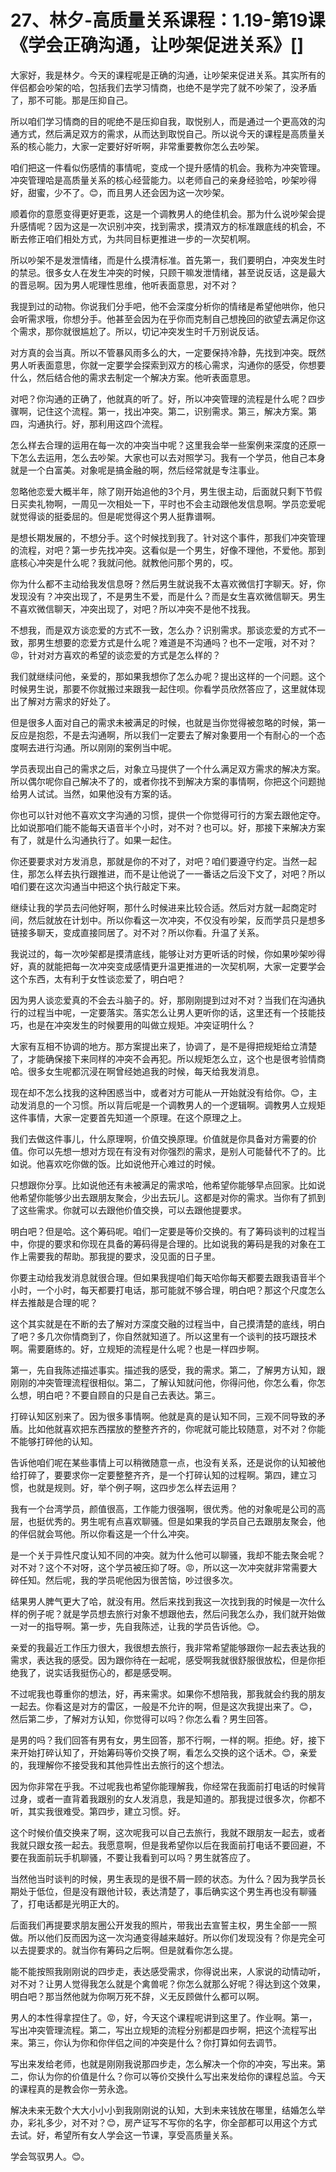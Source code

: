 # 27、林夕-高质量关系课程：1.19-第19课《学会正确沟通，让吵架促进关系》[]

大家好，我是林夕。今天的课程呢是正确的沟通，让吵架来促进关系。其实所有的伴侣都会吵架的哈，包括我们去学习情商，也绝不是学完了就不吵架了，没矛盾了，那不可能。那是压抑自己。

所以咱们学习情商的目的呢绝不是压抑自我，取悦别人，而是通过一个更高效的沟通方式，然后满足双方的需求，从而达到取悦自己。所以说今天的课程是高质量关系的核心能力，大家一定要好好听啊，非常重要教你怎么去吵架。

咱们把这一件看似伤感情的事情呢，变成一个提升感情的机会。我称为冲突管理。冲突管理哈是高质量关系的核心经营能力。以老师自己的亲身经验哈，吵架吵得好，甜蜜，少不了。😊，而且男人还会因为这一次吵架。

顺着你的意愿变得更好更乖，这是一个调教男人的绝佳机会。那为什么说吵架会提升感情呢？因为这是一次识别冲突，找到需求，摸清双方的标准跟底线的机会，不断去修正咱们相处方式，为共同目标更推进一步的一次契机啊。

所以吵架不是发泄情绪，而是什么摸清标准。首先第一，我们要明白，冲突发生时的禁忌。很多女人在发生冲突的时候，只顾干嘛发泄情绪，甚至说反话，这是最大的晋忌啊。因为男人呢理性思维，他听表面意思，对不对？

我提到过的动物。你说我们分手吧，他不会深度分析你的情绪是希望他哄你，他只会听需求哦，你想分手。他甚至会因为在乎你而克制自己想挽回的欲望去满足你这个需求，那你就很尴尬了。所以，切记冲突发生时千万别说反话。

对方真的会当真。所以不管暴风雨多么的大，一定要保持冷静，先找到冲突。既然男人听表面意思，你就一定要学会探索到双方的核心需求，沟通你的感受，你想要什么，然后结合他的需求去制定一个解决方案。他听表面意思。

对吧？你沟通的正确了，他就真的听了。好，所以冲突管理的流程是什么呢？四步骤啊，记住这个流程。第一，找出冲突。第二，识别需求。第三，解决方案。第四，沟通执行。好，那利用这四个流程。

怎么样去合理的运用在每一次的冲突当中呢？这里我会举一些案例来深度的还原一下怎么去运用，怎么去吵架。大家也可以去对照学习。我有一个学员，他自己本身就是一个白富美。对象呢是搞金融的啊，然后经常就是专注事业。

忽略他恋爱大概半年，除了刚开始追他的3个月，男生很主动，后面就只剩下节假日买卖礼物啊，一周见一次相处一下，平时也不会主动跟他发信息啊。学员恋爱呢就觉得谈的挺委屈的。但是呢觉得这个男人挺靠谱啊。

是想长期发展的，不想分手。这个时候找到我了。针对这个事件，那我们冲突管理的流程，对吧？第一步先找冲突。这看似是一个男生，好像不理他，不爱他。那到底核心冲突是什么呢？我就问他。就教他问那个男的，哎。

你为什么都不主动给我发信息呀？然后男生就说我不太喜欢微信打字聊天。好，你发现没有？冲突出现了，不是男生不爱，而是什么？而是女生喜欢微信聊天。男生不喜欢微信聊天，冲突出现了，对吧？所以冲突不是他不找我。

不想我，而是双方谈恋爱的方式不一致，怎么办？识别需求。那谈恋爱的方式不一致，那男生想要的恋爱方式是什么呢？难道是不沟通吗？也不一定哦，对不对？😡，针对对方喜欢的希望的谈恋爱的方式是怎么样的？

我们就继续问他，亲爱的，那如果我想你了怎么办呢？提出这样的一个问题。这个时候男生说，那要不你就搬过来跟我一起住呗。你看学员欣然答应了，这里就体现出了解对方需求的好处了。

但是很多人面对自己的需求未被满足的时候，也就是当你觉得被忽略的时候，第一反应是抱怨，不是去沟通啊，所以我们一定要去了解对象要用一个有耐心的一个态度啊去进行沟通。所以刚刚的案例当中呢。

学员表现出自己的需求之后，对象立马提供了一个什么满足双方需求的解决方案。所以偶尔呢你自己解决不了的，或者你找不到解决方案的事情啊，你把这个问题抛给男人试试。当然，如果他没有方案的话。

你也可以针对他不喜欢文字沟通的习惯，提供一个你觉得可行的方案去跟他定夺。比如说那咱们能不能每天语音半个小时，对不对？也可以。好，那接下来解决方案有了，就是什么沟通执行了。如果一起住。

你还要要求对方发消息，那就是你的不对了，对吧？咱们要遵守约定。当然一起住，那怎么样去执行跟推进，而不是让他说了一一番话之后没下文了，对吧？所以咱们要在这次沟通当中把这个执行敲定下来。

继续让我的学员去问他好啊，那什么时候进来比较合适。然后对方就一起商定时间，然后就放在计划中。所以你看这一次冲突，不仅没有吵架，反而学员只是想多链接多聊天，变成直接同居了。对不对？所以你看。升温了关系。

我说过的，每一次吵架都是摸清底线，能够让对方更听话的时候，你如果吵架吵得好，真的就能把每一次冲突变成感情更升温更推进的一次契机啊，大家一定要学会这个东西，太有利于女性谈恋爱了，明白吧？

因为男人谈恋爱真的不会去斗脑子的。好，那刚刚提到过对不对？当我们在沟通执行的过程当中呢，一定要落实。落实怎么让男人更听你的话，这里还有一个技能技巧，也是在冲突发生的时候要用的叫做立规矩。冲突证明什么？

大家有互相不协调的地方。那方案提出来了，协调了，是不是得把规矩给立清楚了，才能确保接下来同样的冲突不会再犯。所以规矩怎么立，这个也是很考验情商哈。很多女生呢都沉浸在啊曾经她追我的时候，每天给我发消息。

现在却不怎么找我的这种困惑当中，或者对方可能从一开始就没有给你。😊，主动发消息的一个习惯。所以背后呢是一个调教男人的一个逻辑啊。调教男人立规矩这件事情，大家一定要首先知道一个原理。在这个原理之上。

我们去做这件事儿，什么原理啊，价值交换原理。价值就是你具备对方需要的价值。你可以先想一想对方现在有没有对你强烈的需求，是别人可能替代不了的。比如说。他喜欢吃你做的饭。比如说他开心难过的时候。

只想跟你分享。比如说他还有未被满足的需求哈，他希望你能够早点回家。比如说他希望你能够少出去跟朋友聚会，少出去玩儿。这都是对你的需求。当你有了抓到了这些需求。你就可以去跟他价值交换，可以去跟他提要求。

明白吧？但是哈。这个筹码呢。咱们一定要是等价交换的。有了筹码谈判的过程当中，你提的要求和你现在具备的筹码得是合理的。比如说我的筹码是我的对象在工作上需要我的帮助。那我提的要求，没见面的日子里。

你要主动给我发消息就很合理。但如果我提咱们每天哈你每天都要去跟我语音半个小时，一个小时，每天都要打电话，那可能就不够合理，明白吧？那这个尺度怎么样去推敲是合理的呢？

这个其实就是在不断的去了解对方深度交融的过程当中，自己摸清楚的底线，明白了吧？多几次你情商到了，你自然就知道了。所以这里有一个谈判的技巧跟技术啊。需要磨练的。好，立规矩的流程是什么呢？也是一样四步啊。

第一，先自我陈述描述事实。描述我的感受，我的需求。第二，了解男方认知，跟刚刚的冲突管理流程很相似。第二，了解认知就问他，你得问他，你怎么看，你怎么想，明白吧？不要自顾自的只是自己去表达。第三。

打碎认知区别来了。因为很多事情啊。他就是真的是认知不同，三观不同导致的矛盾。比如他就喜欢把东西摆放的整整齐齐的，你呢就可能比较随意，对不对？你能不能够打碎他的认知。

告诉他咱们呢在某些事情上可以稍微随意一点，也没有关系，还是说你的认知被他给打碎了，要要求你一定要整整齐齐，是一个打碎认知的过程啊。第四，建立习惯，也就是规则。好，举个例子啊，这四步怎么样去运用？

我有一个台湾学员，颜值很高，工作能力很强啊，很优秀。他的对象呢是公司的高层，也挺优秀的。男生呢有点喜欢聊骚。但是如果我的学员自己去跟朋友聚会，他的伴侣就会骂他。所以你看这是一个什么冲突。

是一个关于异性尺度认知不同的冲突。就为什么他可以聊骚，我却不能去聚会呢？对不对？这个不对呀，这个学员被压抑了呀。😡，所以这一次冲突就非常需要大碎任知。然后呢，我的学员呢他因为很苦恼，吵过很多次。

结果男人脾气更大了哈，就没有用。然后来找到我这一次找到我的时候是一次什么样的例子呢？就是学员想去旅行对象不想跟他去，然后问我怎么办，我们就开始做一对一的指导啊。第一步，先自我陈述，让我的学员告诉他。😊。

亲爱的我最近工作压力很大，我很想去旅行，我非常希望能够跟你一起去表达我的需求，表达我的感受。因为跟你待在一起呢，感受啊我就很舒服很放松，但是你拒绝我了，说实话我挺伤心的，都是感受啊。

不过呢我也尊重你的想法，好，再来需求。如果你不想陪我，那我就会约我的朋友一起去。你看这是对方的雷区，一般是不允许的啊，但是这次我提出来了。😊，然后第二步，了解对方认知，你觉得可以吗？你怎么看？男生回答。

是男的吗？我们回答有男有女，男生回答，那不行啊，一样的啊。拒绝。好，接下来开始打碎认知了，开始筹码等价交换了啊，看怎么交换的这个话术。😊，亲爱的，我理解你不接受我和其他异性出去旅行的这个想法。

因为你非常在乎我。不过呢我也希望你能理解我，你经常在我面前打电话的时候背过身，或者一直背着我跟别的女人发消息，我是知道的。那我提过很多次，你都不听，其实我很难受。第四步，建立习惯。好。

这个时候价值交换来了啊，这次呢我可以自己去旅行，我就不跟朋友一起去，或者我就只跟女孩一起去。我愿意啊，但是我希望你以后在我面前打电话不要回避，不要在我面前玩手机聊骚，不要让我看到可以吗？男生就答应了。

当然他当时谈判的时候，男生表现的是很不屑一顾的状态。为什么？因为我学员长期处于低位，但是没有跟他计较，表达清楚了，事后确实这个男生再也没有聊骚了，打电话都是光明正大的。

后面我们再提要求朋友圈公开发我的照片，带我出去宣誓主权，男生全部一一照做。所以他们反而因为这一次沟通变得越来越好。所以你们发现没有？你是完全可以去提要求的。就当你有筹码之后啊。但是就看你怎么提。

能不能按照我刚刚说的四步走，表达感受需求，你得说出来，人家说的动情动听，对不对？让男人觉得我怎么就是个禽兽呢？你怎么就那么好呢？得达到这个效果，明白吧？那当然他就为你啊万死不辞，义无反顾做什么都可以啊。

男人的本性得拿捏住了。😡，好，今天这个课程呢讲到这里了。作业啊。第一，写出冲突管理流程。第二，写出立规矩的流程分别都是四步啊，把这个流程写出来。第三，你认为你和你伴侣之间的冲突是什么？你打算如何去调节。

写出来发给老师，也就是刚刚我说那四步走，怎么解决一个你的冲突，写出来。第二，你认为你的价值是什么？你可以等价交换什么写出来发给你的课程总监。今天的课程真的是教会你一劳永逸。

解决未来无数个大大小小小到我刚刚说的认知，大到未来钱放在哪里，结婚怎么举办，彩礼多少，对不对？😊，房产证写不写你的名字，你全部都可以用这个方式去试。好，希望所有女人学会这一节课，享受高质量关系。

学会驾驭男人。😊。
